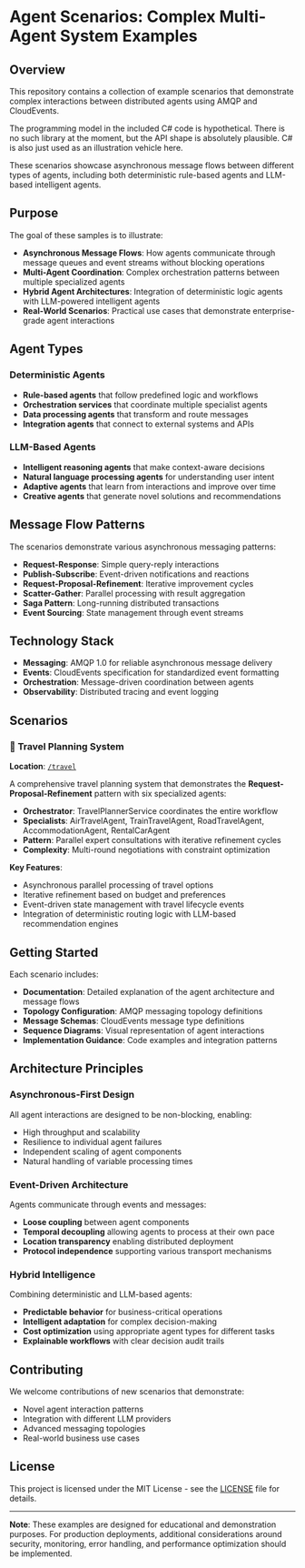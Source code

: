 # Agent Scenarios: Complex Multi-Agent System Examples

## Overview

This repository contains a collection of example scenarios that demonstrate
complex interactions between distributed agents using AMQP and CloudEvents.

The programming model in the included C# code is hypothetical. There is no such
library at the moment, but the API shape is absolutely plausible. C# is also
just used as an illustration vehicle here.

These scenarios showcase asynchronous message flows between different types of
agents, including both deterministic rule-based agents and LLM-based intelligent
agents.

## Purpose

The goal of these samples is to illustrate:

- **Asynchronous Message Flows**: How agents communicate through message queues
  and event streams without blocking operations
- **Multi-Agent Coordination**: Complex orchestration patterns between multiple
  specialized agents
- **Hybrid Agent Architectures**: Integration of deterministic logic agents with
  LLM-powered intelligent agents
- **Real-World Scenarios**: Practical use cases that demonstrate
  enterprise-grade agent interactions

## Agent Types

### Deterministic Agents

- **Rule-based agents** that follow predefined logic and workflows
- **Orchestration services** that coordinate multiple specialist agents
- **Data processing agents** that transform and route messages
- **Integration agents** that connect to external systems and APIs

### LLM-Based Agents

- **Intelligent reasoning agents** that make context-aware decisions
- **Natural language processing agents** for understanding user intent
- **Adaptive agents** that learn from interactions and improve over time
- **Creative agents** that generate novel solutions and recommendations

## Message Flow Patterns

The scenarios demonstrate various asynchronous messaging patterns:

- **Request-Response**: Simple query-reply interactions
- **Publish-Subscribe**: Event-driven notifications and reactions  
- **Request-Proposal-Refinement**: Iterative improvement cycles
- **Scatter-Gather**: Parallel processing with result aggregation
- **Saga Pattern**: Long-running distributed transactions
- **Event Sourcing**: State management through event streams

## Technology Stack

- **Messaging**: AMQP 1.0 for reliable asynchronous message delivery
- **Events**: CloudEvents specification for standardized event formatting
- **Orchestration**: Message-driven coordination between agents
- **Observability**: Distributed tracing and event logging

## Scenarios

### 🧳 Travel Planning System

**Location**: [`/travel`](./travel/)

A comprehensive travel planning system that demonstrates the
**Request-Proposal-Refinement** pattern with six specialized agents:

- **Orchestrator**: TravelPlannerService coordinates the entire workflow
- **Specialists**: AirTravelAgent, TrainTravelAgent, RoadTravelAgent,
  AccommodationAgent, RentalCarAgent
- **Pattern**: Parallel expert consultations with iterative refinement cycles
- **Complexity**: Multi-round negotiations with constraint optimization

**Key Features**:

- Asynchronous parallel processing of travel options
- Iterative refinement based on budget and preferences  
- Event-driven state management with travel lifecycle events
- Integration of deterministic routing logic with LLM-based recommendation
  engines

## Getting Started

Each scenario includes:

- **Documentation**: Detailed explanation of the agent architecture and message
  flows
- **Topology Configuration**: AMQP messaging topology definitions
- **Message Schemas**: CloudEvents message type definitions
- **Sequence Diagrams**: Visual representation of agent interactions
- **Implementation Guidance**: Code examples and integration patterns

## Architecture Principles

### Asynchronous-First Design

All agent interactions are designed to be non-blocking, enabling:

- High throughput and scalability
- Resilience to individual agent failures
- Independent scaling of agent components
- Natural handling of variable processing times

### Event-Driven Architecture

Agents communicate through events and messages:

- **Loose coupling** between agent components
- **Temporal decoupling** allowing agents to process at their own pace
- **Location transparency** enabling distributed deployment
- **Protocol independence** supporting various transport mechanisms

### Hybrid Intelligence

Combining deterministic and LLM-based agents:

- **Predictable behavior** for business-critical operations
- **Intelligent adaptation** for complex decision-making
- **Cost optimization** using appropriate agent types for different tasks
- **Explainable workflows** with clear decision audit trails

## Contributing

We welcome contributions of new scenarios that demonstrate:

- Novel agent interaction patterns
- Integration with different LLM providers
- Advanced messaging topologies
- Real-world business use cases

## License

This project is licensed under the MIT License - see the [LICENSE](LICENSE) file
for details.

---

**Note**: These examples are designed for educational and demonstration
purposes. For production deployments, additional considerations around security,
monitoring, error handling, and performance optimization should be implemented.
